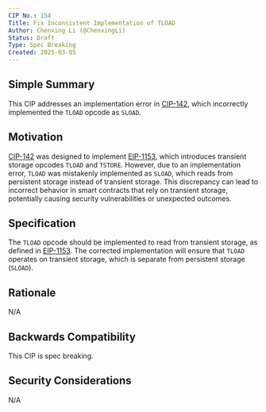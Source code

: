 ```yaml
---
CIP No.: 154
Title: Fix Inconsistent Implementation of TLOAD
Author: Chenxing Li (@ChenxingLi)
Status: Draft
Type: Spec Breaking
Created: 2025-03-05
---
```


## Simple Summary
This CIP addresses an implementation error in [CIP-142](./cip-142.md), which incorrectly implemented the `TLOAD` opcode as `SLOAD`. 

## Motivation
[CIP-142](./cip-142.md) was designed to implement [EIP-1153](https://eips.ethereum.org/EIPS/eip-1153), which introduces transient storage opcodes `TLOAD` and `TSTORE`. However, due to an implementation error, `TLOAD` was mistakenly implemented as `SLOAD`, which reads from persistent storage instead of transient storage. This discrepancy can lead to incorrect behavior in smart contracts that rely on transient storage, potentially causing security vulnerabilities or unexpected outcomes.

## Specification
The `TLOAD` opcode should be implemented to read from transient storage, as defined in [EIP-1153](https://eips.ethereum.org/EIPS/eip-1153). The corrected implementation will ensure that `TLOAD` operates on transient storage, which is separate from persistent storage (`SLOAD`).

## Rationale
N/A

## Backwards Compatibility
This CIP is spec breaking.

## Security Considerations
N/A